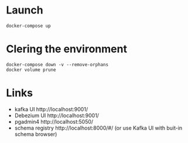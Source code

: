 # Launch 

```
docker-compose up

```

# Clering the environment

```
docker-compose down -v --remove-orphans
docker volume prune

```

# Links
- kafka UI http://localhost:9001/
- Debezium UI http://localhost:9001/
- pgadmin4 http://localhost:5050/
- schema registry http://localhost:8000/#/ (or use Kafka UI with buit-in schema browser)